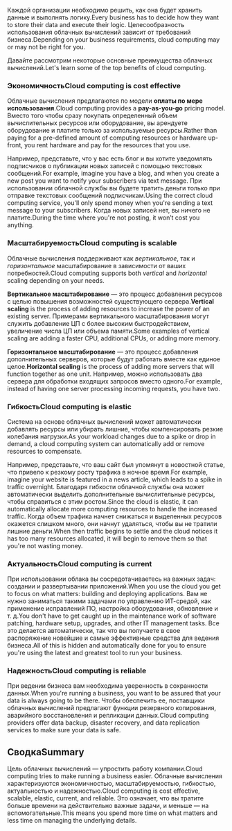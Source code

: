 <span data-ttu-id="7249f-101">Каждой организации необходимо решить, как она будет хранить данные и выполнять логику.</span><span class="sxs-lookup"><span data-stu-id="7249f-101">Every business has to decide how they want to store their data and execute their logic.</span></span> <span data-ttu-id="7249f-102">Целесообразность использования облачных вычислений зависит от требований бизнеса.</span><span class="sxs-lookup"><span data-stu-id="7249f-102">Depending on your business requirements, cloud computing may or may not be right for you.</span></span>

<span data-ttu-id="7249f-103">Давайте рассмотрим некоторые основные преимущества облачных вычислений.</span><span class="sxs-lookup"><span data-stu-id="7249f-103">Let's learn some of the top benefits of cloud computing.</span></span>

### <a name="cloud-computing-is-cost-effective"></a><span data-ttu-id="7249f-104">Экономичность</span><span class="sxs-lookup"><span data-stu-id="7249f-104">Cloud computing is cost effective</span></span>

<span data-ttu-id="7249f-105">Облачные вычисления предлагаются по модели **оплаты по мере использования**.</span><span class="sxs-lookup"><span data-stu-id="7249f-105">Cloud computing provides a **pay-as-you-go** pricing model.</span></span> <span data-ttu-id="7249f-106">Вместо того чтобы сразу покупать определенный объем вычислительных ресурсов или оборудование, вы арендуете оборудование и платите только за используемые ресурсы.</span><span class="sxs-lookup"><span data-stu-id="7249f-106">Rather than paying for a pre-defined amount of computing resources or hardware up-front, you rent hardware and pay for the resources that you use.</span></span>

<span data-ttu-id="7249f-107">Например, представьте, что у вас есть блог и вы хотите уведомлять подписчиков о публикации новых записей с помощью текстовых сообщений.</span><span class="sxs-lookup"><span data-stu-id="7249f-107">For example, imagine you have a blog, and when you create a new post you want to notify your subscribers via text message.</span></span> <span data-ttu-id="7249f-108">При использовании облачной службы вы будете тратить деньги только при отправке текстовых сообщений подписчикам.</span><span class="sxs-lookup"><span data-stu-id="7249f-108">Using the correct cloud computing service, you'll only spend money when you're sending a text message to your subscribers.</span></span> <span data-ttu-id="7249f-109">Когда новых записей нет, вы ничего не платите.</span><span class="sxs-lookup"><span data-stu-id="7249f-109">During the time where you're not posting, it won’t cost you anything.</span></span>

### <a name="cloud-computing-is-scalable"></a><span data-ttu-id="7249f-110">Масштабируемость</span><span class="sxs-lookup"><span data-stu-id="7249f-110">Cloud computing is scalable</span></span>

<span data-ttu-id="7249f-111">Облачные вычисления поддерживают как _вертикальное_, так и _горизонтальное_ масштабирование в зависимости от ваших потребностей.</span><span class="sxs-lookup"><span data-stu-id="7249f-111">Cloud computing supports both _vertical_ and _horizontal_ scaling depending on your needs.</span></span>

<span data-ttu-id="7249f-112">**Вертикальное масштабирование** — это процесс добавления ресурсов с целью повышения возможностей существующего сервера.</span><span class="sxs-lookup"><span data-stu-id="7249f-112">**Vertical scaling** is the process of adding resources to increase the power of an existing server.</span></span> <span data-ttu-id="7249f-113">Примерами вертикального масштабирования могут служить добавление ЦП с более высоким быстродействием, увеличение числа ЦП или объема памяти.</span><span class="sxs-lookup"><span data-stu-id="7249f-113">Some examples of vertical scaling are adding a faster CPU, additional CPUs, or adding more memory.</span></span>

<span data-ttu-id="7249f-114">**Горизонтальное масштабирование** — это процесс добавления дополнительных серверов, которые будут работать вместе как единое целое.</span><span class="sxs-lookup"><span data-stu-id="7249f-114">**Horizontal scaling** is the process of adding more servers that will function together as one unit.</span></span> <span data-ttu-id="7249f-115">Например, можно использовать два сервера для обработки входящих запросов вместо одного.</span><span class="sxs-lookup"><span data-stu-id="7249f-115">For example, instead of having one server processing incoming requests, you have two.</span></span>

### <a name="cloud-computing-is-elastic"></a><span data-ttu-id="7249f-116">Гибкость</span><span class="sxs-lookup"><span data-stu-id="7249f-116">Cloud computing is elastic</span></span>

<span data-ttu-id="7249f-117">Система на основе облачных вычислений может автоматически добавлять ресурсы или убирать лишние, чтобы компенсировать резкие колебания нагрузки.</span><span class="sxs-lookup"><span data-stu-id="7249f-117">As your workload changes due to a spike or drop in demand, a cloud computing system can automatically add or remove resources to compensate.</span></span>

<span data-ttu-id="7249f-118">Например, представьте, что ваш сайт был упомянут в новостной статье, что привело к резкому росту трафика в ночное время.</span><span class="sxs-lookup"><span data-stu-id="7249f-118">For example, imagine your website is featured in a news article, which leads to a spike in traffic overnight.</span></span> <span data-ttu-id="7249f-119">Благодаря гибкости облачной службы она может автоматически выделить дополнительные вычислительные ресурсы, чтобы справиться с этим ростом.</span><span class="sxs-lookup"><span data-stu-id="7249f-119">Since the cloud is elastic, it can automatically allocate more computing resources to handle the increased traffic.</span></span> <span data-ttu-id="7249f-120">Когда объем трафика начнет снижаться и выделенных ресурсов окажется слишком много, они начнут удаляться, чтобы вы не тратили лишние деньги.</span><span class="sxs-lookup"><span data-stu-id="7249f-120">When then traffic begins to settle and the cloud notices it has too many resources allocated, it will begin to remove them so that you're not wasting money.</span></span>

### <a name="cloud-computing-is-current"></a><span data-ttu-id="7249f-121">Актуальность</span><span class="sxs-lookup"><span data-stu-id="7249f-121">Cloud computing is current</span></span>

<span data-ttu-id="7249f-122">При использовании облака вы сосредотачиваетесь на важных задач: создании и развертывании приложений.</span><span class="sxs-lookup"><span data-stu-id="7249f-122">When you use the cloud you get to focus on what matters: building and deploying applications.</span></span> <span data-ttu-id="7249f-123">Вам не нужно заниматься такими задачами по управлению ИТ-средой, как применение исправлений ПО, настройка оборудования, обновление и т. д.</span><span class="sxs-lookup"><span data-stu-id="7249f-123">You don't have to get caught up in the maintenance work of software patching, hardware setup, upgrades, and other IT management tasks.</span></span> <span data-ttu-id="7249f-124">Все это делается автоматически, так что вы получаете в свое распоряжение новейшие и самые эффективные средства для ведения бизнеса.</span><span class="sxs-lookup"><span data-stu-id="7249f-124">All of this is hidden and automatically done for you to ensure you're using the latest and greatest tool to run your business.</span></span>

### <a name="cloud-computing-is-reliable"></a><span data-ttu-id="7249f-125">Надежность</span><span class="sxs-lookup"><span data-stu-id="7249f-125">Cloud computing is reliable</span></span>

<span data-ttu-id="7249f-126">При ведении бизнеса вам необходима уверенность в сохранности данных.</span><span class="sxs-lookup"><span data-stu-id="7249f-126">When you're running a business, you want to be assured that your data is always going to be there.</span></span> <span data-ttu-id="7249f-127">Чтобы обеспечить ее, поставщики облачных вычислений предлагают функции резервного копирования, аварийного восстановления и репликации данных.</span><span class="sxs-lookup"><span data-stu-id="7249f-127">Cloud computing providers offer data backup, disaster recovery, and data replication services to make sure your data is safe.</span></span>

## <a name="summary"></a><span data-ttu-id="7249f-128">Сводка</span><span class="sxs-lookup"><span data-stu-id="7249f-128">Summary</span></span>

<span data-ttu-id="7249f-129">Цель облачных вычислений — упростить работу компании.</span><span class="sxs-lookup"><span data-stu-id="7249f-129">Cloud computing tries to make running a business easier.</span></span> <span data-ttu-id="7249f-130">Облачные вычисления характеризуются экономичностью, масштабируемостью, гибкостью, актуальностью и надежностью.</span><span class="sxs-lookup"><span data-stu-id="7249f-130">Cloud computing is cost effective, scalable, elastic, current, and reliable.</span></span> <span data-ttu-id="7249f-131">Это означает, что вы тратите больше времени на действительно важные задачи, и меньше — на вспомогательные.</span><span class="sxs-lookup"><span data-stu-id="7249f-131">This means you spend more time on what matters and less time on managing the underlying details.</span></span>



